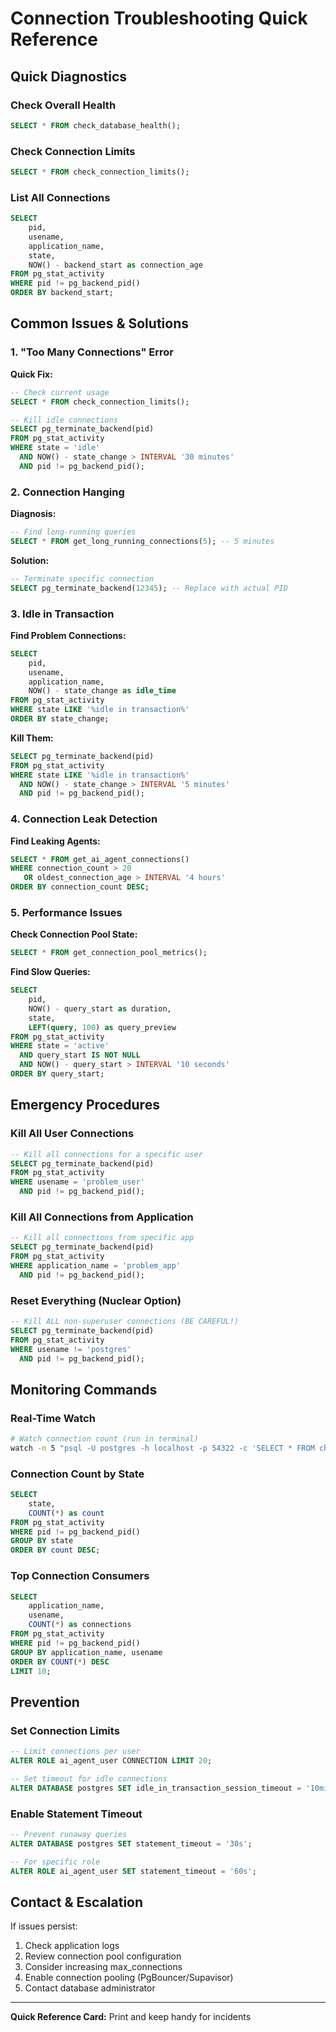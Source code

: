 # Connection Troubleshooting Quick Reference

## Quick Diagnostics

### Check Overall Health
```sql
SELECT * FROM check_database_health();
```

### Check Connection Limits
```sql
SELECT * FROM check_connection_limits();
```

### List All Connections
```sql
SELECT 
    pid,
    usename,
    application_name,
    state,
    NOW() - backend_start as connection_age
FROM pg_stat_activity
WHERE pid != pg_backend_pid()
ORDER BY backend_start;
```

## Common Issues & Solutions

### 1. "Too Many Connections" Error

**Quick Fix:**
```sql
-- Check current usage
SELECT * FROM check_connection_limits();

-- Kill idle connections
SELECT pg_terminate_backend(pid)
FROM pg_stat_activity
WHERE state = 'idle'
  AND NOW() - state_change > INTERVAL '30 minutes'
  AND pid != pg_backend_pid();
```

### 2. Connection Hanging

**Diagnosis:**
```sql
-- Find long-running queries
SELECT * FROM get_long_running_connections(5); -- 5 minutes
```

**Solution:**
```sql
-- Terminate specific connection
SELECT pg_terminate_backend(12345); -- Replace with actual PID
```

### 3. Idle in Transaction

**Find Problem Connections:**
```sql
SELECT 
    pid,
    usename,
    application_name,
    NOW() - state_change as idle_time
FROM pg_stat_activity
WHERE state LIKE '%idle in transaction%'
ORDER BY state_change;
```

**Kill Them:**
```sql
SELECT pg_terminate_backend(pid)
FROM pg_stat_activity
WHERE state LIKE '%idle in transaction%'
  AND NOW() - state_change > INTERVAL '5 minutes'
  AND pid != pg_backend_pid();
```

### 4. Connection Leak Detection

**Find Leaking Agents:**
```sql
SELECT * FROM get_ai_agent_connections()
WHERE connection_count > 20
   OR oldest_connection_age > INTERVAL '4 hours'
ORDER BY connection_count DESC;
```

### 5. Performance Issues

**Check Connection Pool State:**
```sql
SELECT * FROM get_connection_pool_metrics();
```

**Find Slow Queries:**
```sql
SELECT 
    pid,
    NOW() - query_start as duration,
    state,
    LEFT(query, 100) as query_preview
FROM pg_stat_activity
WHERE state = 'active'
  AND query_start IS NOT NULL
  AND NOW() - query_start > INTERVAL '10 seconds'
ORDER BY query_start;
```

## Emergency Procedures

### Kill All User Connections

```sql
-- Kill all connections for a specific user
SELECT pg_terminate_backend(pid)
FROM pg_stat_activity
WHERE usename = 'problem_user'
  AND pid != pg_backend_pid();
```

### Kill All Connections from Application

```sql
-- Kill all connections from specific app
SELECT pg_terminate_backend(pid)
FROM pg_stat_activity
WHERE application_name = 'problem_app'
  AND pid != pg_backend_pid();
```

### Reset Everything (Nuclear Option)

```sql
-- Kill ALL non-superuser connections (BE CAREFUL!)
SELECT pg_terminate_backend(pid)
FROM pg_stat_activity
WHERE usename != 'postgres'
  AND pid != pg_backend_pid();
```

## Monitoring Commands

### Real-Time Watch

```bash
# Watch connection count (run in terminal)
watch -n 5 "psql -U postgres -h localhost -p 54322 -c 'SELECT * FROM check_database_health();'"
```

### Connection Count by State

```sql
SELECT 
    state,
    COUNT(*) as count
FROM pg_stat_activity
WHERE pid != pg_backend_pid()
GROUP BY state
ORDER BY count DESC;
```

### Top Connection Consumers

```sql
SELECT 
    application_name,
    usename,
    COUNT(*) as connections
FROM pg_stat_activity
WHERE pid != pg_backend_pid()
GROUP BY application_name, usename
ORDER BY COUNT(*) DESC
LIMIT 10;
```

## Prevention

### Set Connection Limits

```sql
-- Limit connections per user
ALTER ROLE ai_agent_user CONNECTION LIMIT 20;

-- Set timeout for idle connections
ALTER DATABASE postgres SET idle_in_transaction_session_timeout = '10min';
```

### Enable Statement Timeout

```sql
-- Prevent runaway queries
ALTER DATABASE postgres SET statement_timeout = '30s';

-- For specific role
ALTER ROLE ai_agent_user SET statement_timeout = '60s';
```

## Contact & Escalation

If issues persist:
1. Check application logs
2. Review connection pool configuration
3. Consider increasing max_connections
4. Enable connection pooling (PgBouncer/Supavisor)
5. Contact database administrator

---

**Quick Reference Card:** Print and keep handy for incidents
